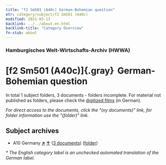 ```yaml
---
title: "f2 Sm501 (A40c) German-Bohemian question"
etr: category/subject/f2 Sm501 (A40c)
modified: 2021-03-13
backlink: ../../about.en.html
backlink-title: "Category Overview"
fn-stub: about
---
```


### Hamburgisches Welt-Wirtschafts-Archiv (HWWA)
# [f2 Sm501 (A40c)]{.gray}&#8201; German-Bohemian question&#160; 





In total 1 subject folders, 3 documents - folders incomplete.
For material not published as folders, please check the [digitized films](/film/h1_sh) (in German).

_For direct access to the documents, click the "(xy documents)" link, for folder information use the "(folder)" link._

## Subject archives


- A10 Germany [**&nearr;**](../../../geo/i/126128/about.en.html "Germany (all folders)") [**&uarr;**](../../../geo/about.en.html#A10 "Country category system") (<a href="https://pm20.zbw.eu/dfgview/sh/126128,144314" title="about: Germany : German-Bohemian question" target="_blank">3 documents</a>) ([folder](http://purl.org/pressemappe20/folder/sh/126128,144314))


_* The English category label is an unchecked automated translation of the German label._

